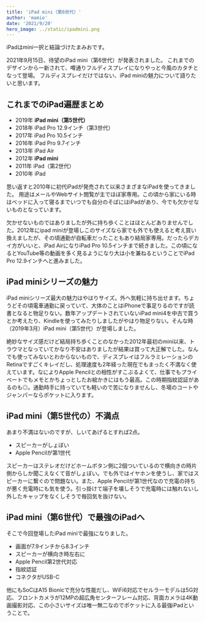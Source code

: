 ```yaml
---
title: 'iPad mini（第6世代）'
author: 'mamio'
date: '2021/9/20'
hero_image: ../static/ipadmini.png
---
```


iPadはmini一択と結論づけたまみおです。

2021年9月15日、待望のiPad mini（第6世代）が発表されました。
これまでのデザインから一新されて、噂通りフルディスプレイになりやっと今風のカタチとなって登場。
フルディスプレイだけではない、iPad miniの魅力について語りたいと思います。

## これまでのiPad遍歴まとめ

- 2019年  **iPad mini（第5世代）**
- 2018年  iPad Pro 12.9インチ（第3世代）
- 2017年  iPad Pro 10.5インチ
- 2016年  iPad Pro 9.7インチ
- 2013年  iPad Air
- 2012年  **iPad mini**
- 2011年  iPad（第2世代）
- 2010年  iPad

思い返すと2010年に初代iPadが発売されて以来さまざまなiPadを使ってきました。
用途はメールやWebサイト閲覧が主でほぼ家専用。この頃から家にいる時はベッドに入って寝るまでいつでも自分のそばにはiPadがあり、今でも欠かせないものとなっています。

欠かせないものではありましたが外に持ち歩くことはほとんどありませんでした。2012年にipad miniが登場しこのサイズなら家でも外でも使えると考え買い換えましたが、その頃通勤が自転車だったこともあり結局家専用。だったらデカイ方がいいと、iPad AirになりiPad Pro 10.5インチまで続きました。この頃になるとYouTube等の動画を多く見るようになり大は小を兼ねるということでiPad Pro 12.9インチへと進みました。

## iPad miniシリーズの魅力

iPad miniシリーズ最大の魅力はやはりサイズ。外へ気軽に持ち出せます。ちょうどその頃電車通勤に戻っていて、大体のことはiPhoneで事足りるのですが読書となると物足りない。数年アップデートされていないiPad mini4を中古で買うとか考えたり、Kindleを使ってみたりしましたがやはり物足りない。そんな時（2019年3月）iPad mini（第5世代）が登場しました。

絶妙なサイズ感だけど結局持ち歩くことのなかった2012年最初のmini以来、トラウマとなっていてかなり不安はありましたが結果は買って大正解でした。なんでも使ってみないとわからないもので、ディスプレイはフルラミレーションのRetinaですごくキレイだし、処理速度も2年経った現在でもまったく不満なく使えています。なによりApple Pencilとの相性がすこぶるよくて、仕事でもプライベートでもメモとかちょっとしたお絵かきにはもう最高。この時期指紋認証があるのも◎。通勤時手に持っていても軽いので苦になりませんし、冬場のコートやジャンパーならポケットに入ります。

## iPad mini（第5世代の）不満点

あまり不満はないのですが、しいてあげるとすれば2点。

- スピーカーがしょぼい
- Apple Pencilが第1世代

スピーカーはステレオだけどホームボタン側に2個ついているので横向きの時片側からしか聞こえなくて音がしょぼい。でも外ではイヤホンを使うし、家ではスピーカーに繋ぐので問題ない。また、Apple Pencilが第1世代なので充電の持ちが悪く充電時にも気を使う。引っ掛けて端子を壊しそうで充電時には触れないし外したキャップをなくしそうで毎回気を抜けない。

## iPad mini（第6世代）で最強のiPadへ

そこで今回登場したiPad miniで最強になりました。

- 画面が7.9インチから8.3インチ
- スピーカーが横向き時左右に
- Apple Pencil第2世代対応
- 指紋認証
- コネクタがUSB-C

他にもSoCはA15 Bionicで充分な性能だし、WiFi6対応でセルラーモデルは5G対応、フロントカメラが12MPの超広角センターフレーム対応、背面カメラは4K動画撮影対応、この小さいサイズは唯一無二なのでポケットに入る最強iPadということで。